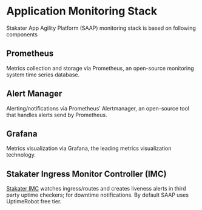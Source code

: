 # Application Monitoring Stack

Stakater App Agility Platform (SAAP) monitoring stack is based on following components

## Prometheus

Metrics collection and storage via Prometheus, an open-source monitoring system time series database.

## Alert Manager

Alerting/notifications via Prometheus’ Alertmanager, an open-source tool that handles alerts send by Prometheus.

## Grafana

Metrics visualization via Grafana, the leading metrics visualization technology.

## Stakater Ingress Monitor Controller (IMC)

[Stakater IMC](https://github.com/stakater/IngressMonitorController) watches ingress/routes and creates liveness alerts in third party uptime checkers; for downtime notifications. By default SAAP uses UptimeRobot free tier.

